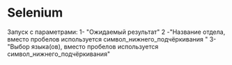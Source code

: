 # Selenium
Запуск с параметрами: 1- "Ожидаемый результат" 2 -"Название отдела, вместо пробелов используется символ_нижнего_подчёркивания " 3-"Выбор языка(ов), вместо пробелов используется символ_нижнего_подчёркивания"
